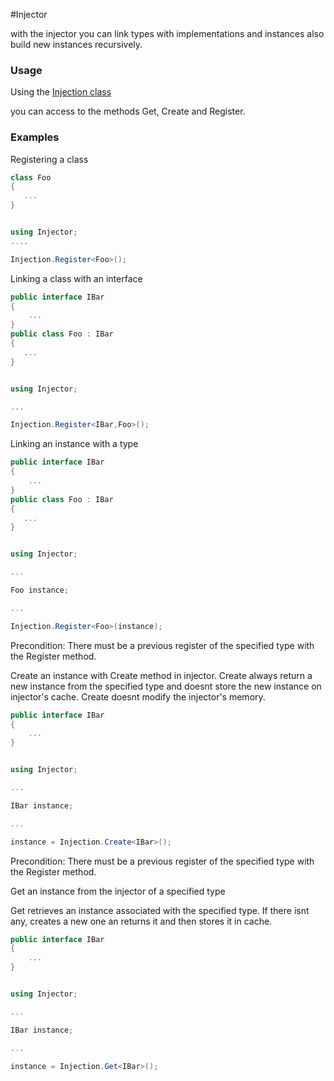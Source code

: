 #Injector

with the injector you can link types with implementations and instances
also build new instances recursively.

### Usage

Using the [Injection class](Runtime/Injection.cs) 

you can access to the methods Get, Create and Register.


### Examples

Registering a class


```csharp
class Foo
{
   ...
}


using Injector;
....

Injection.Register<Foo>();

```


Linking a class with an interface



```csharp
public interface IBar
{
    ...
}
public class Foo : IBar
{
   ...
}


using Injector;

...

Injection.Register<IBar,Foo>();

```

Linking an instance with a type

```csharp
public interface IBar
{
    ...
}
public class Foo : IBar
{
   ...
}


using Injector;

...

Foo instance;

...

Injection.Register<Foo>(instance);

```
Precondition: There must be a previous register 
of the specified type with the Register method.

Create an instance with Create method in injector. 
Create always return a new instance from the  specified type and doesnt store the new 
instance on injector's cache.
Create doesnt modify the injector's memory.

```csharp
public interface IBar
{
    ...
}


using Injector;

...

IBar instance;

...

instance = Injection.Create<IBar>();

```

Precondition: There must be a previous register
of the specified type with the Register method.

Get an instance from the injector of a specified type

Get retrieves an instance associated with the specified type. If there isnt any, 
creates a new one an returns it and then stores it in cache.

```csharp
public interface IBar
{
    ...
}


using Injector;

...

IBar instance;

...

instance = Injection.Get<IBar>();

```